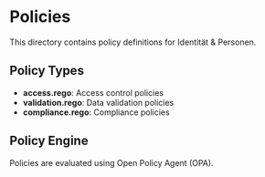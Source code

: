 # Policies

This directory contains policy definitions for Identität & Personen.

## Policy Types

- **access.rego**: Access control policies
- **validation.rego**: Data validation policies
- **compliance.rego**: Compliance policies

## Policy Engine

Policies are evaluated using Open Policy Agent (OPA).
